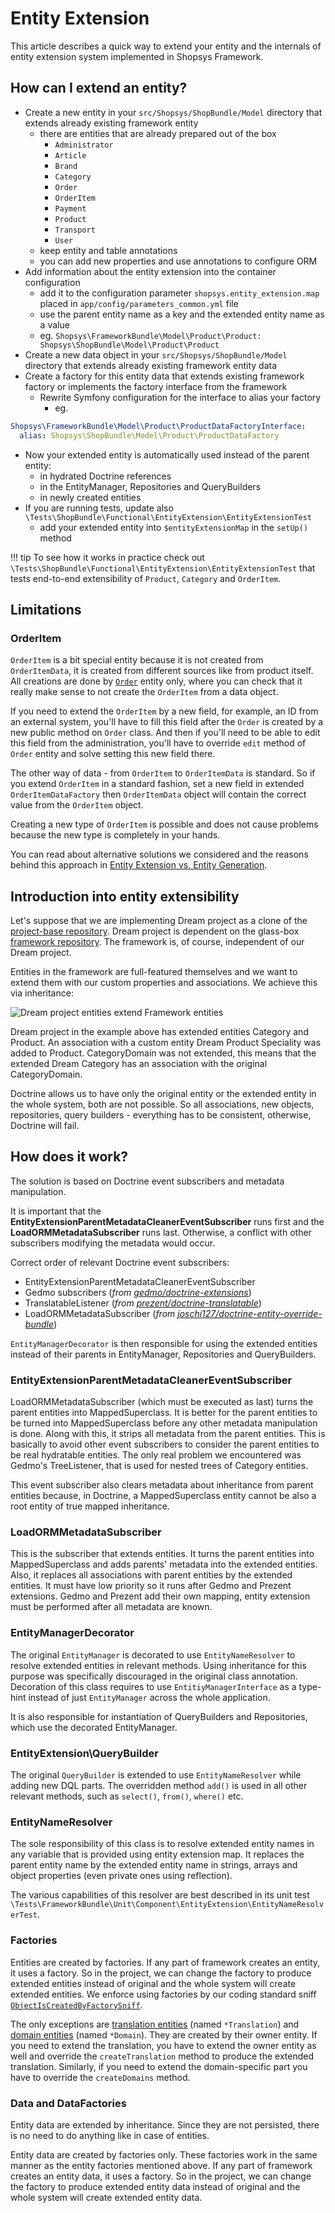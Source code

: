 # Entity Extension

This article describes a quick way to extend your entity and the internals of entity extension system implemented in Shopsys Framework.

## How can I extend an entity?

* Create a new entity in your `src/Shopsys/ShopBundle/Model` directory that extends already existing framework entity
    * there are entities that are already prepared out of the box
        * `Administrator`
        * `Article`
        * `Brand`
        * `Category`
        * `Order`
        * `OrderItem`
        * `Payment`
        * `Product`
        * `Transport`
        * `User`
    * keep entity and table annotations
    * you can add new properties and use annotations to configure ORM
* Add information about the entity extension into the container configuration
    * add it to the configuration parameter `shopsys.entity_extension.map` placed in `app/config/parameters_common.yml` file
    * use the parent entity name as a key and the extended entity name as a value
    * eg. `Shopsys\FrameworkBundle\Model\Product\Product: Shopsys\ShopBundle\Model\Product\Product`
* Create a new data object in your `src/Shopsys/ShopBundle/Model` directory that extends already existing framework entity data
* Create a factory for this entity data that extends existing framework factory or implements the factory interface from the framework
    * Rewrite Symfony configuration for the interface to alias your factory
        * eg.
```yaml
Shopsys\FrameworkBundle\Model\Product\ProductDataFactoryInterface:
  alias: Shopsys\ShopBundle\Model\Product\ProductDataFactory
```
* Now your extended entity is automatically used instead of the parent entity:
    * in hydrated Doctrine references
    * in the EntityManager, Repositories and QueryBuilders
    * in newly created entities
* If you are running tests, update also `\Tests\ShopBundle\Functional\EntityExtension\EntityExtensionTest`
    * add your extended entity into `$entityExtensionMap` in the `setUp()` method

!!! tip
    To see how it works in practice check out `\Tests\ShopBundle\Functional\EntityExtension\EntityExtensionTest` that tests end-to-end extensibility of `Product`, `Category` and `OrderItem`.

## Limitations

### OrderItem

`OrderItem` is a bit special entity because it is not created from `OrderItemData`, it is created from different sources like from product itself.
All creations are done by [`Order`](https://github.com/shopsys/shopsys/blob/7.3/packages/framework/src/Model/Order/Order.php) entity only, where you can check that it really make sense to not create the `OrderItem` from a data object.

If you need to extend the `OrderItem` by a new field, for example, an ID from an external system, you'll have to fill this field after the `Order` is created by a new public method on `Order` class.
And then if you'll need to be able to edit this field from the administration, you'll have to override `edit` method of `Order` entity and solve setting this new field there.

The other way of data - from `OrderItem` to `OrderItemData` is standard.
So if you extend `OrderItem` in a standard fashion, set a new field in extended `OrderItemDataFactory` then `OrderItemData` object will contain the correct value from the `OrderItem` object.

Creating a new type of `OrderItem` is possible and does not cause problems because the new type is completely in your hands.

You can read about alternative solutions we considered and the reasons behind this approach in [Entity Extension vs. Entity Generation](entity-extension-vs-entity-generation.md).

## Introduction into entity extensibility
Let's suppose that we are implementing Dream project as a clone of the [project-base repository](https://github.com/shopsys/project-base).
Dream project is dependent on the glass-box [framework repository](https://github.com/shopsys/framework).
The framework is, of course, independent of our Dream project.

Entities in the framework are full-featured themselves and we want to extend them with our custom properties and associations.
We achieve this via inheritance:

![Dream project entities extend Framework entities](img/entity-extension.png)

Dream project in the example above has extended entities Category and Product.
An association with a custom entity Dream Product Speciality was added to Product.
CategoryDomain was not extended, this means that the extended Dream Category has an association with the original CategoryDomain.

Doctrine allows us to have only the original entity or the extended entity in the whole system, both are not possible.
So all associations, new objects, repositories, query builders - everything has to be consistent, otherwise, Doctrine will fail.

## How does it work?

The solution is based on Doctrine event subscribers and metadata manipulation.

It is important that the **EntityExtensionParentMetadataCleanerEventSubscriber** runs first and the **LoadORMMetadataSubscriber** runs last.
Otherwise, a conflict with other subscribers modifying the metadata would occur.

Correct order of relevant Doctrine event subscribers:

* EntityExtensionParentMetadataCleanerEventSubscriber
* Gedmo subscribers (*from [gedmo/doctrine-extensions](https://github.com/gedmo/doctrine-extensions)*)
* TranslatableListener (*from [prezent/doctrine-translatable](https://github.com/prezent/doctrine-translatable)*)
* LoadORMMetadataSubscriber (*from [joschi127/doctrine-entity-override-bundle](https://github.com/joschi127/doctrine-entity-override-bundle)*)

`EntityManagerDecorator` is then responsible for using the extended entities instead of their parents in EntityManager, Repositories and QueryBuilders.

### EntityExtensionParentMetadataCleanerEventSubscriber

LoadORMMetadataSubscriber (which must be executed as last) turns the parent entities into MappedSuperclass.
It is better for the parent entities to be turned into MappedSuperclass before any other metadata manipulation is done.
Along with this, it strips all metadata from the parent entities.
This is basically to avoid other event subscribers to consider the parent entities to be real hydratable entities.
The only real problem we encountered was Gedmo's TreeListener, that is used for nested trees of Category entities.

This event subscriber also clears metadata about inheritance from parent entities because,
in Doctrine, a MappedSuperclass entity cannot be also a root entity of true mapped inheritance.

### LoadORMMetadataSubscriber

This is the subscriber that extends entities.
It turns the parent entities into MappedSuperclass and adds parents' metadata into the extended entities.
Also, it replaces all associations with parent entities by the extended entities.
It must have low priority so it runs after Gedmo and Prezent extensions.
Gedmo and Prezent add their own mapping, entity extension must be performed after all metadata are known.

### EntityManagerDecorator

The original `EntityManager` is decorated to use `EntityNameResolver` to resolve extended entities in relevant methods.
Using inheritance for this purpose was specifically discouraged in the original class annotation.
Decoration of this class requires to use `EntitiyManagerInterface` as a type-hint instead of just `EntityManager` across the whole application.

It is also responsible for instantiation of QueryBuilders and Repositories, which use the decorated EntityManager.

### EntityExtension\QueryBuilder

The original `QueryBuilder` is extended to use `EntityNameResolver` while adding new DQL parts.
The overridden method `add()` is used in all other relevant methods, such as `select()`, `from()`, `where()` etc.

### EntityNameResolver

The sole responsibility of this class is to resolve extended entity names in any variable that is provided using entity extension map.
It replaces the parent entity name by the extended entity name in strings, arrays and object properties (even private ones using reflection).

The various capabilities of this resolver are best described in its unit test `\Tests\FrameworkBundle\Unit\Component\EntityExtension\EntityNameResolverTest`.

### Factories

Entities are created by factories. If any part of framework creates an entity, it uses a factory.
So in the project, we can change the factory to produce extended entities instead of original and the whole system will create extended entities.
We enforce using factories by our coding standard sniff [`ObjectIsCreatedByFactorySniff`](https://github.com/shopsys/shopsys/blob/7.3/packages/coding-standards/src/Sniffs/ObjectIsCreatedByFactorySniff.php).

The only exceptions are [translation entities](../model/entities.md#translation-entity) (named `*Translation`) and [domain entities](../model/entities.md#domain-entity) (named `*Domain`).
They are created by their owner entity.
If you need to extend the translation, you have to extend the owner entity as well and override the `createTranslation` method to produce the extended translation.
Similarly, if you need to extend the domain-specific part you have to override the `createDomains` method.

### Data and DataFactories

Entity data are extended by inheritance.
Since they are not persisted, there is no need to do anything like in case of entities.

Entity data are created by factories only.
These factories work in the same manner as the entity factories mentioned above.
If any part of framework creates an entity data, it uses a factory.
So in the project, we can change the factory to produce extended entity data instead of original and the whole system will create extended entity data.
